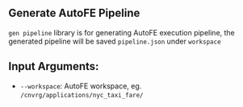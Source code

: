 ## Generate AutoFE Pipeline
`gen pipeline` library is for generating AutoFE execution pipeline, the generated pipeline will be saved `pipeline.json` under `workspace`

## Input Arguments:
* `--workspace`: AutoFE workspace, eg. `/cnvrg/applications/nyc_taxi_fare/`